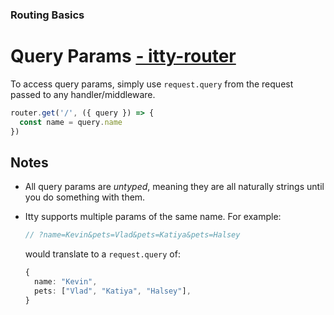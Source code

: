 ### Routing Basics
# Query Params <u>- itty-router</u>

To access query params, simply use `request.query` from the request passed to any handler/middleware.

```ts
router.get('/', ({ query }) => {
  const name = query.name
})
```

## Notes

- All query params are *untyped*, meaning they are all naturally strings until you do something with them.
- Itty supports multiple params of the same name.  For example:
  ```ts
  // ?name=Kevin&pets=Vlad&pets=Katiya&pets=Halsey
  ```

  would translate to a `request.query` of:
  ```ts
  {
    name: "Kevin",
    pets: ["Vlad", "Katiya", "Halsey"],
  }
  ```
